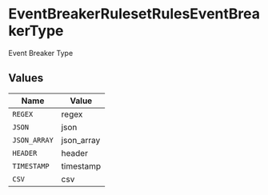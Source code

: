 # EventBreakerRulesetRulesEventBreakerType

Event Breaker Type


## Values

| Name         | Value        |
| ------------ | ------------ |
| `REGEX`      | regex        |
| `JSON`       | json         |
| `JSON_ARRAY` | json_array   |
| `HEADER`     | header       |
| `TIMESTAMP`  | timestamp    |
| `CSV`        | csv          |